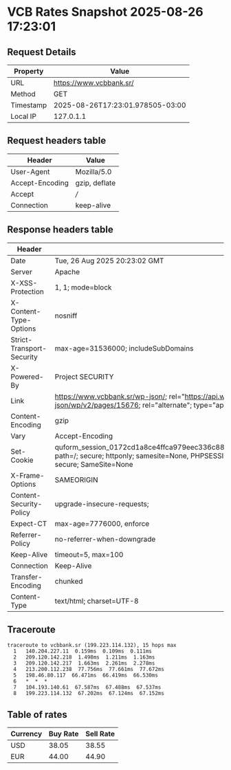# VCB Rates Snapshot 2025-08-26 17:23:01
## Request Details

| Property | Value |
|----------|-------|
| URL | https://www.vcbbank.sr/ |
| Method | GET |
| Timestamp | 2025-08-26T17:23:01.978505-03:00 |
| Local IP | 127.0.1.1 |
    
## Request headers table

| Header | Value |
|--------|-------|
| User-Agent | Mozilla/5.0 |
| Accept-Encoding | gzip, deflate |
| Accept | */* |
| Connection | keep-alive |

    
## Response headers table
| Header | Value |
|--------|-------|
| Date | Tue, 26 Aug 2025 20:23:02 GMT |
| Server | Apache |
| X-XSS-Protection | 1, 1; mode=block |
| X-Content-Type-Options | nosniff |
| Strict-Transport-Security | max-age=31536000; includeSubDomains |
| X-Powered-By | Project SECURITY |
| Link | <https://www.vcbbank.sr/wp-json/>; rel="https://api.w.org/", <https://www.vcbbank.sr/wp-json/wp/v2/pages/15676>; rel="alternate"; type="application/json", <https://www.vcbbank.sr/>; rel=shortlink |
| Content-Encoding | gzip |
| Vary | Accept-Encoding |
| Set-Cookie | quform_session_0172cd1a8ce4ffca979eec336c8836d5=3eSBrvG4E9bK1yrP6Czy9bOKbc73sIL0elMPOU1y; path=/; secure; httponly; samesite=None, PHPSESSID=1e01a1dfcfb212192fb793abc6f927d6; path=/; secure; SameSite=None |
| X-Frame-Options | SAMEORIGIN |
| Content-Security-Policy | upgrade-insecure-requests; |
| Expect-CT | max-age=7776000, enforce |
| Referrer-Policy | no-referrer-when-downgrade |
| Keep-Alive | timeout=5, max=100 |
| Connection | Keep-Alive |
| Transfer-Encoding | chunked |
| Content-Type | text/html; charset=UTF-8 |

## Traceroute 

```
traceroute to vcbbank.sr (199.223.114.132), 15 hops max
  1   140.204.227.11  0.159ms  0.109ms  0.111ms 
  2   209.120.142.218  1.498ms  1.211ms  1.163ms 
  3   209.120.142.217  1.663ms  2.261ms  2.278ms 
  4   213.200.112.238  77.756ms  77.661ms  77.672ms 
  5   198.46.80.117  66.471ms  66.419ms  66.530ms 
  6   *  *  * 
  7   104.193.140.61  67.587ms  67.488ms  67.537ms 
  8   199.223.114.132  67.202ms  67.124ms  67.152ms 

```


## Table of rates

| Currency | Buy Rate | Sell Rate |
|----------|----------|-----------|
| USD | 38.05 | 38.55 |
| EUR | 44.00 | 44.90 |
